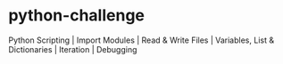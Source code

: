 # python-challenge
Python Scripting | Import Modules | Read &amp; Write Files | Variables, List &amp; Dictionaries | Iteration | Debugging 
